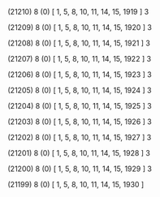 (21210) 8 (0) [ 1, 5, 8, 10, 11, 14, 15, 1919 ] 3 


(21209) 8 (0) [ 1, 5, 8, 10, 11, 14, 15, 1920 ] 3 


(21208) 8 (0) [ 1, 5, 8, 10, 11, 14, 15, 1921 ] 3 


(21207) 8 (0) [ 1, 5, 8, 10, 11, 14, 15, 1922 ] 3 


(21206) 8 (0) [ 1, 5, 8, 10, 11, 14, 15, 1923 ] 3 


(21205) 8 (0) [ 1, 5, 8, 10, 11, 14, 15, 1924 ] 3 


(21204) 8 (0) [ 1, 5, 8, 10, 11, 14, 15, 1925 ] 3 


(21203) 8 (0) [ 1, 5, 8, 10, 11, 14, 15, 1926 ] 3 


(21202) 8 (0) [ 1, 5, 8, 10, 11, 14, 15, 1927 ] 3 


(21201) 8 (0) [ 1, 5, 8, 10, 11, 14, 15, 1928 ] 3 


(21200) 8 (0) [ 1, 5, 8, 10, 11, 14, 15, 1929 ] 3 


(21199) 8 (0) [ 1, 5, 8, 10, 11, 14, 15, 1930 ]  

